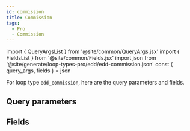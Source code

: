 ```yaml
---
id: commission
title: Commission
tags:
  - Pro
  - Commission
---
```

import { QueryArgsList } from '@site/common/QueryArgs.jsx'
import { FieldsList } from '@site/common/Fields.jsx'
import json from '@site/generate/loop-types-pro/edd/edd-commission.json'
const { query_args, fields } = json

For loop type `edd_commission`, here are the query parameters and fields.

## Query parameters

<QueryArgsList args={query_args} />

## Fields

<FieldsList fields={fields} />
